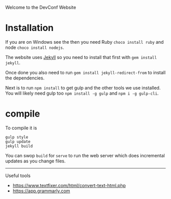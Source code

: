 Welcome to the DevConf Website

# Installation
If you are on Windows see the then you need Ruby `choco install ruby` and node `choco install nodejs`.

The website uses [Jekyll](https://jekyllrb.com/) so you need to install that first with `gem install jekyll`.

Once done you also need to run `gem install jekyll-redirect-from` to install the dependencies.

Next is to run `npm install` to get gulp and the other tools we use installed. You will likely need gulp too `npm install -g gulp` and `npm i -g gulp-cli`.

# compile

To compile it is
```
gulp style
gulp update
jekyll build
```

You can swop `build` for `serve` to run the web server which does incremental updates as you change files.

---

Useful tools
- https://www.textfixer.com/html/convert-text-html.php
- https://app.grammarly.com
  
